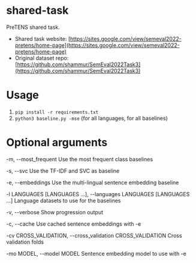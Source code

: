 # shared-task
PreTENS shared task.

* Shared task website: [https://sites.google.com/view/semeval2022-pretens/home-page](https://sites.google.com/view/semeval2022-pretens/home-page)
* Original dataset repo: [https://github.com/shammur/SemEval2022Task3](https://github.com/shammur/SemEval2022Task3)


# Usage
1. `pip install -r requirements.txt`
2. `python3 baseline.py -mse` (for all languages, for all baselines)

# Optional arguments

  -m, --most_frequent   Use the most frequent class baselines

  -s, --svc             Use the TF-IDF and SVC as baseline

  -e, --embeddings      Use the multi-lingual sentence embedding baseline

  -l LANGUAGES [LANGUAGES ...], --languages LANGUAGES [LANGUAGES ...]	Language datasets to use for the baselines

  -v, --verbose         Show progression output

  -c, --cache           Use cached sentence embeddings with -e

  -cv CROSS_VALIDATION, --cross_validation CROSS_VALIDATION		Cross validation folds
  
  -mo MODEL, --model MODEL	Sentence embedding model to use with -e
